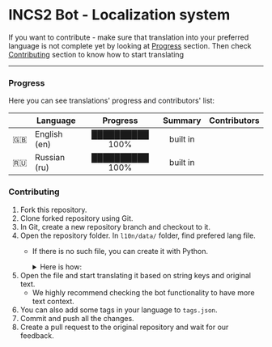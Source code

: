 # INCS2 Bot - Localization system

If you want to contribute - make sure that translation into your preferred language is not complete yet by looking at [Progress](#progress) section.
Then check [Contributing](#contributing) section to know how to start translating

---

### Progress

Here you can see translations' progress and contributors' list:

|      | Language     |    Progress     | Summary  | Contributors |
|:----:|--------------|:---------------:|:--------:|--------------|
| :gb: | English (en) | ██████████ 100% | built in |              |
| :ru: | Russian (ru) | ██████████ 100% | built in |              |

### Contributing

1. Fork this repository.
2. Clone forked repository using Git.
3. In Git, create a new repository branch and checkout to it.
4. Open the repository folder. In `l10n/data/` folder, find prefered lang file.
    - If there is no such file, you can create it with Python.
        <details>
        <summary>Here is how:</summary>

        > 1. In `l10n/` folder create a Python file and paste this code:
        >
        >    ``` python
        >    from l10n import L10n
        >     
        >    lang_code = ''  # here you need to insert ISO 639-1 lang code
        >    L10n.create_lang_file('data', lang_code)
        >    ```
        >
        > 2. Set `lang_code` variable to ISO 639-1 code of prefered language.  
        >    - [List of ISO 639-1 codes](https://en.wikipedia.org/wiki/List_of_ISO_639-1_codes)
        >
        > 3. Run the script. Your file will be created and placed in `l10n/data/`.  
             When you're done, make sure to delete the script and `__pycache__` folder (it was created by Python itself).

        </details>
5. Open the file and start translating it based on string keys and original text.
    - We highly recommend checking the bot functionality to have more text context.
6. You can also add some tags in your language to `tags.json`.
7. Commit and push all the changes.
8. Create a pull request to the original repository and wait for our feedback.
